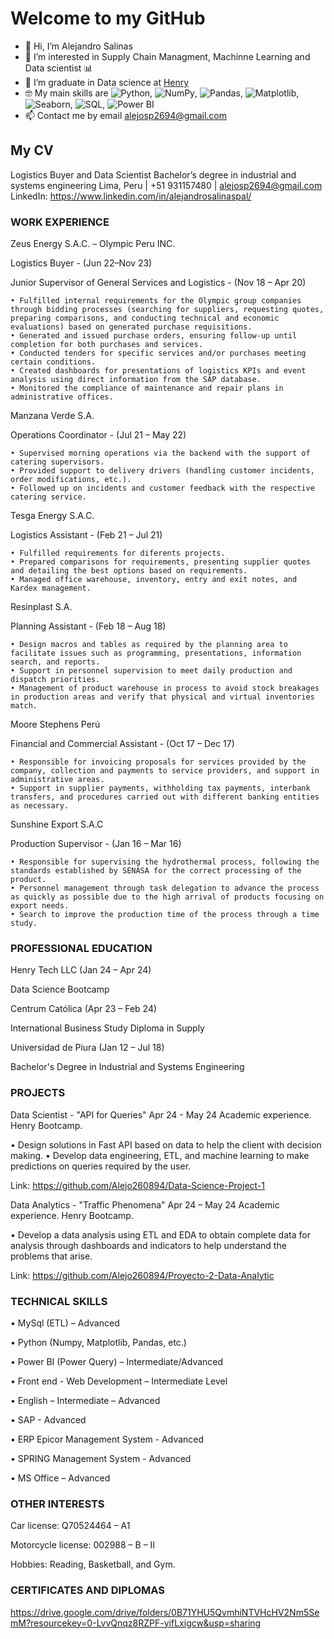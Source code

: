 # Welcome to my GitHub

- 👋 Hi, I’m Alejandro Salinas
- 👀 I’m interested in Supply Chain Managment, Machinne Learning and  Data scientist 📊
- 🌱 I’m graduate in Data science at [Henry](https://www.soyhenry.com/)
- 🤓 My main skills are <img alt="Python" src="https://img.shields.io/badge/Python-gray?style=flat&logo=python&logoColor=white">, <img alt="NumPy" src="https://img.shields.io/badge/Numpy-gray?style=flat&logo=numpy">, <img alt="Pandas" src="https://img.shields.io/badge/Pandas-gray?style=flat&logo=pandas">, <img alt="Matplotlib" src="https://custom-icon-badges.demolab.com/badge/Matplotlib-gray?style=flat&logo=matplotlib&logoColor=white">, <img alt="Seaborn" src="https://custom-icon-badges.demolab.com/badge/Seaborn-gray?style=flat&logo=seaborn&logoColor=white">, <img alt="SQL" src="https://custom-icon-badges.demolab.com/badge/SQL-gray?logo=database&logoColor=white">, <img alt="Power BI" src="https://img.shields.io/badge/PowerBI-gray?style=flat&logo=powerbi&logoColor=white">
- 📫 Contact me by email [alejosp2694@gmail.com](mailto:alejosp2694@gmail.com)


## My CV

Logistics Buyer and Data Scientist
Bachelor’s degree in industrial and systems engineering
Lima, Peru | +51 931157480 | alejosp2694@gmail.com
LinkedIn: https://www.linkedin.com/in/alejandrosalinaspal/


### WORK EXPERIENCE

Zeus Energy S.A.C. – Olympic Peru INC.

Logistics Buyer - (Jun 22–Nov 23)

Junior Supervisor of General Services and Logistics - (Nov 18 – Apr 20)

    • Fulfilled internal requirements for the Olympic group companies through bidding processes (searching for suppliers, requesting quotes, preparing comparisons, and conducting technical and economic evaluations) based on generated purchase requisitions.
    • Generated and issued purchase orders, ensuring follow-up until completion for both purchases and services.
    • Conducted tenders for specific services and/or purchases meeting certain conditions.
    • Created dashboards for presentations of logistics KPIs and event analysis using direct information from the SAP database.
    • Monitored the compliance of maintenance and repair plans in administrative offices.

Manzana Verde S.A.

Operations Coordinator - (Jul 21 – May 22)

    • Supervised morning operations via the backend with the support of catering supervisors.
    • Provided support to delivery drivers (handling customer incidents, order modifications, etc.).
    • Followed up on incidents and customer feedback with the respective catering service.

Tesga Energy S.A.C.

Logistics Assistant - (Feb 21 – Jul 21)

    • Fulfilled requirements for diferents projects.
    • Prepared comparisons for requirements, presenting supplier quotes and detailing the best options based on requirements.
    • Managed office warehouse, inventory, entry and exit notes, and Kardex management.

Resinplast S.A.

Planning Assistant - (Feb 18 – Aug 18)

    • Design macros and tables as required by the planning area to facilitate issues such as programming, presentations, information search, and reports.
    • Support in personnel supervision to meet daily production and dispatch priorities.
    • Management of product warehouse in process to avoid stock breakages in production areas and verify that physical and virtual inventories match.

Moore Stephens Perú

Financial and Commercial Assistant - (Oct 17 – Dec 17)

    • Responsible for invoicing proposals for services provided by the company, collection and payments to service providers, and support in administrative areas.
    • Support in supplier payments, withholding tax payments, interbank transfers, and procedures carried out with different banking entities as necessary.

Sunshine Export S.A.C

Production Supervisor - (Jan 16 – Mar 16)

    • Responsible for supervising the hydrothermal process, following the standards established by SENASA for the correct processing of the product.
    • Personnel management through task delegation to advance the process as quickly as possible due to the high arrival of products focusing on export needs.
    • Search to improve the production time of the process through a time study.

### PROFESSIONAL EDUCATION

Henry Tech LLC 
(Jan 24 – Apr 24)

Data Science Bootcamp

Centrum Católica 
(Apr 23 – Feb 24)

International Business Study Diploma in Supply

Universidad de Piura 
(Jan 12 – Jul 18)

Bachelor's Degree in Industrial and Systems Engineering

### PROJECTS

Data Scientist - "API for Queries" Apr 24 - May 24
Academic experience. Henry Bootcamp.

• Design solutions in Fast API based on data to help the client with decision making.
• Develop data engineering, ETL, and machine learning to make predictions on queries
required by the user.

Link: https://github.com/Alejo260894/Data-Science-Project-1

Data Analytics - "Traffic Phenomena" Apr 24 – May 24
Academic experience. Henry Bootcamp.

• Develop a data analysis using ETL and EDA to obtain complete data for analysis through
dashboards and indicators to help understand the problems that arise.

Link: https://github.com/Alejo260894/Proyecto-2-Data-Analytic

### TECHNICAL SKILLS

• MySql (ETL) – Advanced

• Python (Numpy, Matplotlib, Pandas, etc.)

• Power BI (Power Query) – Intermediate/Advanced

• Front end - Web Development – Intermediate Level

• English – Intermediate – Advanced

• SAP - Advanced

• ERP Epicor Management System - Advanced

• SPRING Management System - Advanced

• MS Office – Advanced


### OTHER INTERESTS

Car license: Q70524464 – A1

Motorcycle license: 002988 – B – II

Hobbies: Reading, Basketball, and Gym.

### CERTIFICATES AND DIPLOMAS

https://drive.google.com/drive/folders/0B71YHU5QvmhiNTVHcHV2Nm5SemM?resourcekey=0-LvvQnqz8RZPF-yifLxigcw&usp=sharing
